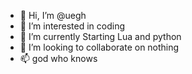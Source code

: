 - 👋 Hi, I’m @uegh
- 👀 I’m interested in coding
- 🌱 I’m currently Starting Lua and python
- 💞️ I’m looking to collaborate on nothing
- 📫 god who knows

<!---
mruegh/Profile is a ✨ special ✨ repository because its `README.md` (this file) appears on your GitHub profile.
You can click the Preview link to take a look at your changes.
--->
